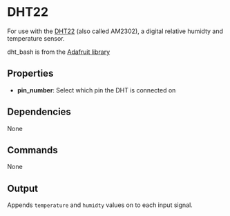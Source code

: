 DHT22
=====
For use with the [DHT22](http://dlnmh9ip6v2uc.cloudfront.net/datasheets/Sensors/Weather/RHT03.pdf) (also called AM2302), a digital relative humidty and temperature sensor.

dht_bash is from the [Adafruit library](https://github.com/adafruit/Adafruit-Raspberry-Pi-Python-Code/blob/master/Adafruit_DHT_Driver/Adafruit_DHT)

Properties
----------

-   **pin_number**: Select which pin the DHT is connected on

Dependencies
------------
None

Commands
--------
None

Output
------

Appends `temperature` and `humidty` values on to each input signal.
